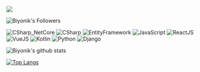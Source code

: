 ![](https://komarev.com/ghpvc/?username=biyonik&color=green)

![Biyonik's Followers](https://img.shields.io/github/followers/biyonik?label=Biyonik&style=social)

![CSharp_NetCore](https://img.shields.io/badge/C%23-.NET%20Core-critical)
![CSharp](https://img.shields.io/badge/C%23-Lang-success)
![EntityFramework](https://img.shields.io/badge/.NET-Entity%20Framework-informational)
![JavaScript](https://img.shields.io/badge/-JavaScript-yellow)
![ReactJS](https://img.shields.io/badge/JavaScript-ReactJS-9cf)
![VueJS](https://img.shields.io/badge/JavaScript-VueJS-orange)
![Kotlin](https://img.shields.io/badge/-Kotlin-brightgreen)
![Python](https://img.shields.io/badge/-Python-blue)
![Django](https://img.shields.io/badge/Python-Django-blueviolet)




![Biyonik's github stats](https://github-readme-stats.vercel.app/api?username=biyonik&show_icons=true)

[![Top Langs](https://github-readme-stats.vercel.app/api/top-langs/?username=biyonik&layout=compact)](https://github.com/biyonik/github-readme-stats)

